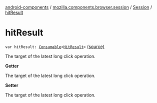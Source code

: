 [android-components](../../index.md) / [mozilla.components.browser.session](../index.md) / [Session](index.md) / [hitResult](./hit-result.md)

# hitResult

`var hitResult: `[`Consumable`](../../mozilla.components.support.base.observer/-consumable/index.md)`<`[`HitResult`](../../mozilla.components.concept.engine/-hit-result/index.md)`>` [(source)](https://github.com/mozilla-mobile/android-components/blob/master/components/browser/session/src/main/java/mozilla/components/browser/session/Session.kt#L395)

The target of the latest long click operation.

**Getter**

The target of the latest long click operation.

**Setter**

The target of the latest long click operation.

